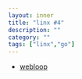 ```yaml
---
layout: inner
title: "linx #4"
description: ""
category: ""
tags: ["linx","go"]
---
```

* [webloop](https://sourcegraph.com/github.com/sourcegraph/webloop)
